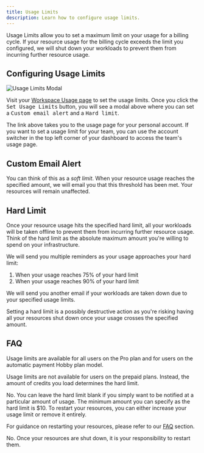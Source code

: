 ```yaml
---
title: Usage Limits
description: Learn how to configure usage limits.
---
```


Usage Limits allow you to set a maximum limit on your usage for a billing cycle. If your resource usage for the billing cycle exceeds the limit you configured, we will shut down your workloads to prevent them from incurring further resource usage.

## Configuring Usage Limits

<Image src="https://res.cloudinary.com/railway/image/upload/v1743193518/docs/usage-limits_pqlot9.png" alt="Usage Limits Modal" layout="responsive" width={1200} height={1075} />

Visit your [Workspace Usage page](https://railway.com/workspace/usage) to set the usage limits. Once you click the <kbd>Set Usage Limits</kbd> button, you will see a modal above where you can set a <kbd>Custom email alert</kbd> and a <kbd>Hard limit</kbd>.

<Banner variant="info">The link above takes you to the usage page for your personal account. If you want to set a usage limit for your team, you can use the account switcher in the top left corner of your dashboard to access the team's usage page.</Banner>

## Custom Email Alert

You can think of this as a _soft limit_. When your resource usage reaches the specified amount, we will email you that this threshold has been met. Your resources will remain unaffected.

## Hard Limit

Once your resource usage hits the specified hard limit, all your workloads will be taken offline to prevent them from incurring further resource usage. Think of the hard limit as the absolute maximum amount you're willing to spend on your infrastructure.

We will send you multiple reminders as your usage approaches your hard limit:

1. When your usage reaches 75% of your hard limit
2. When your usage reaches 90% of your hard limit

We will send you another email if your workloads are taken down due to your specified usage limits.

<Banner variant="danger">Setting a hard limit is a possibly destructive action as you're risking having all your resources shut down once your usage crosses the specified amount.</Banner>

## FAQ

<Collapse title="Can I set a usage limit?">
Usage limits are available for all users on the Pro plan and for users on the automatic payment Hobby plan model.

Usage limits are not available for users on the prepaid plans. Instead, the amount of credits you load determines the hard limit.
</Collapse>

<Collapse title="Do I need to set a hard limit to set a custom email alert?">
No. You can leave the hard limit blank if you simply want to be notified at a particular amount of usage.
</Collapse>

<Collapse title="What is the minimum hard limit?">
The minimum amount you can specify as the hard limit is $10.
</Collapse>

<Collapse title="How can I restart my resources if I hit my usage limit?">
To restart your resources, you can either increase your usage limit or remove it entirely.

For guidance on restarting your resources, please refer to our [FAQ](/reference/pricing/faqs#my-services-were-stopped-what-do-i-do) section.
</Collapse>

<Collapse title="Will my resources be automatically started during the next billing cycle?">
No. Once your resources are shut down, it is your responsibility to restart them.
</Collapse>
